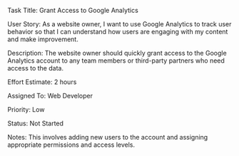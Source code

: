 Task Title: Grant Access to Google Analytics

User Story: As a website owner, I want to use Google Analytics to track user behavior  so that I can understand how 
users are engaging with my content and make improvement.

Description: The website owner should quickly grant access to the Google Analytics account to any team members or 
third-party partners who need access to the data.

Effort Estimate: 2 hours

Assigned To: Web Developer

Priority: Low

Status: Not Started

Notes: This involves adding new users to the account and assigning appropriate permissions and access levels.